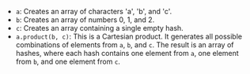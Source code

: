 *   `a`: Creates an array of characters 'a', 'b', and 'c'.
*   `b`: Creates an array of numbers 0, 1, and 2.
*   `c`: Creates an array containing a single empty hash.
*   `a.product(b, c)`:  This is a Cartesian product. It generates all possible combinations of elements from `a`, `b`, and `c`.  The result is an array of hashes, where each hash contains one element from `a`, one element from `b`, and one element from `c`.
